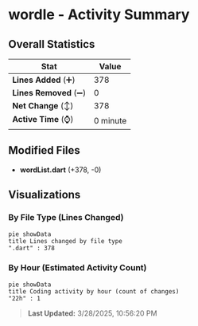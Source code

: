 # wordle - Activity Summary 

## Overall Statistics

| Stat                   | Value                                                             |
| ---------------------- | ----------------------------------------------------------------- |
| **Lines Added** (➕)   | 378                                          |
| **Lines Removed** (➖) | 0                                        |
| **Net Change** (↕)    | 378                |
| **Active Time** (⌚)   | 0 minute |


## Modified Files
- **wordList.dart** (+378, -0)

## Visualizations

### By File Type (Lines Changed)

```mermaid
pie showData
title Lines changed by file type
".dart" : 378
```

### By Hour (Estimated Activity Count)

```mermaid
pie showData
title Coding activity by hour (count of changes)
"22h" : 1
```


> **Last Updated:** 3/28/2025, 10:56:20 PM